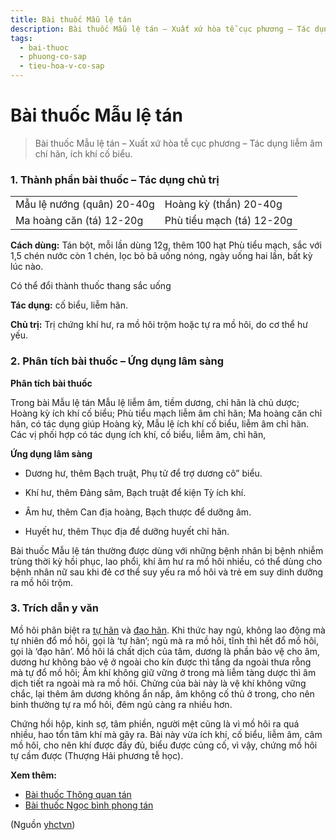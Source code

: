 ```yaml
---
title: Bài thuốc Mẫu lệ tán
description: Bài thuốc Mẫu lệ tán – Xuất xứ hòa tễ cục phương – Tác dụng liễm âm chí hãn, ích khí cố biểu.
tags:
  - bai-thuoc
  - phuong-co-sap
  - tieu-hoa-v-co-sap
---
```


# Bài thuốc Mẫu lệ tán 

> Bài thuốc Mẫu lệ tán – Xuất xứ hòa tễ cục phương – Tác dụng liễm âm chí hãn, ích khí cố biểu.

### 1. Thành phần bài thuốc – Tác dụng chủ trị

|  |  |
| --- | --- |
| Mẫu lệ nướng (quân) 20-40g | Hoàng kỳ (thần) 20-40g |
| Ma hoàng căn (tá) 12-20g | Phù tiểu mạch (tá) 12-20g |

**Cách dùng:** Tán bột, mỗi lần dùng 12g, thêm 100 hạt Phù tiểu mạch, sắc với 1,5 chén nước còn 1 chén, lọc bỏ bã uống nóng, ngày uống hai lần, bất kỳ lúc nào.

Có thể đổi thành thuốc thang sắc uống

**Tác dụng:** cố biểu, liễm hãn. 

**Chủ trị:** Trị chứng khí hư, ra mồ hôi trộm hoặc tự ra mồ hôi, do cơ thể hư yếu.

### 2. Phân tích bài thuốc – Ứng dụng lâm sàng

**Phân tích bài thuốc**

Trong bài Mẫu lệ tán Mẫu lệ liễm âm, tiềm dương, chỉ hãn là chủ dược; Hoàng kỳ ích khí cố biểu; Phù tiểu mạch liễm âm chỉ hãn; Ma hoàng căn chỉ hãn, có tác dụng giúp Hoàng kỳ, Mẫu lệ ích khí cố biểu, liễm âm chỉ hãn. Các vị phối hợp có tác dụng ích khí, cố biểu, liễm âm, chỉ hãn,

**Ứng dụng lâm sàng**

+ Dương hư, thêm Bạch truật, Phụ tử để trợ dương cô” biểu.

+ Khí hư, thêm Đảng sâm, Bạch truật để kiện Tỳ ích khí.

+ Âm hư, thêm Can địa hoàng, Bạch thược để dưỡng âm.

+ Huyết hư, thêm Thục địa để dưỡng huyết chỉ hãn.

Bài thuốc Mẫu lệ tán thường được dùng với những bệnh nhân bị bệnh nhiễm trùng thời kỳ hồi phục, lao phổi, khí âm hư ra mồ hôi nhiều, có thể dùng cho bệnh nhân nữ sau khi đẻ cơ thể suy yếu ra mồ hôi và trẻ em suy dinh dưỡng ra mồ hôi trộm.

### 3. Trích dẫn y văn

Mồ hôi phân biệt ra [tự hãn](/yhctvn/chung-tu-han-tu-ra-mo-hoi) và [đạo hãn](/yhctvn/chung-ra-mo-hoi-trom-dao-han). Khi thức hay ngủ, không lao động mà tự nhiên đổ mồ hôi, gọi là ‘tự hãn’; ngủ mà ra mồ hôi, tĩnh thì hết đổ mồ hôi, gọi là ‘đạo hãn’. Mồ hôi lá chất dịch của tâm, dương là phần bảo vệ cho âm, dương hư không bảo vệ ở ngoài cho kín được thì tầng da ngoài thưa rỗng mà tự đổ mồ hôi; Âm khí không giữ vững ở trong mà liễm tàng dược thì âm dịch tiết ra ngoài mà ra mồ hôi. Chửng của bài này là vệ khí không vững chắc, lại thêm âm dương không ẩn nấp, âm không cố thủ ở trong, cho nên binh thường tự ra mổ hôi, đêm ngủ càng ra nhiều hơn.

Chứng hồi hộp, kinh sợ, tâm phiền, người mệt cũng là vì mồ hôi ra quá nhiều, hao tổn tâm khí mà gây ra. Bài này vừa ích khí, cố biểu, liễm âm, câm mồ hôỉ, cho nên khí được đầy đủ, biểu được củng cố, vì vậy, chứng mồ hôi tự cầm được (Thượng Hải phương tễ học).

**Xem thêm:**

* [Bài thuốc Thông quan tán](/yhctvn/bai-thuoc-thong-quan-tan)
* [Bài thuốc Ngọc bình phong tán](/yhctvn/bai-thuoc-ngoc-binh-phong-tan)

(Nguồn <a href="https://yhctvn.com/bai-thuoc-mau-le-tan/" target="_blank">yhctvn</a>)
